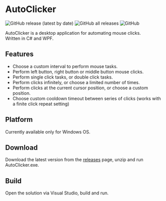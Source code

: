 # AutoClicker

![GitHub release (latest by date)](https://img.shields.io/github/v/release/oriash93/AutoClicker?style=plastic)
![GitHub all releases](https://img.shields.io/github/downloads/oriash93/AutoClicker/total?style=plastic)
![GitHub](https://img.shields.io/github/license/oriash93/AutoClicker?style=plastic)


AutoClicker is a desktop application for automating mouse clicks.
<br>Written in C# and WPF.


## Features
* Choose a custom interval to perform mouse tasks.
* Perform left button, right button or middle button mouse clicks.
* Perform single click tasks, or double click tasks.
* Perform clicks infinitely, or choose a limited number of times.
* Perform clicks at the current cursor position, or choose a custom position.
* Choose custom cooldown timeout between series of clicks (works with a finite click repeat setting)

## Platform
Currently available only for Windows OS.


## Download ##
Download the latest version from the [releases](https://github.com/oriash93/AutoClicker/releases) page, unzip and run AutoClicker.exe.

## Build ##
Open the solution via Visual Studio, build and run.
